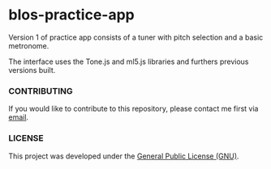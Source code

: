 # blos-practice-app
Version 1 of practice app consists of a tuner with pitch selection and a basic metronome.

The interface uses the Tone.js and ml5.js libraries and furthers previous versions built.

### CONTRIBUTING

If you would like to contribute to this repository, please contact me first via [email](hi@benlambosullivan.com).

### LICENSE

This project was developed under the [General Public License (GNU)](https://www.gnu.org/licenses/gpl-3.0.en.html).
